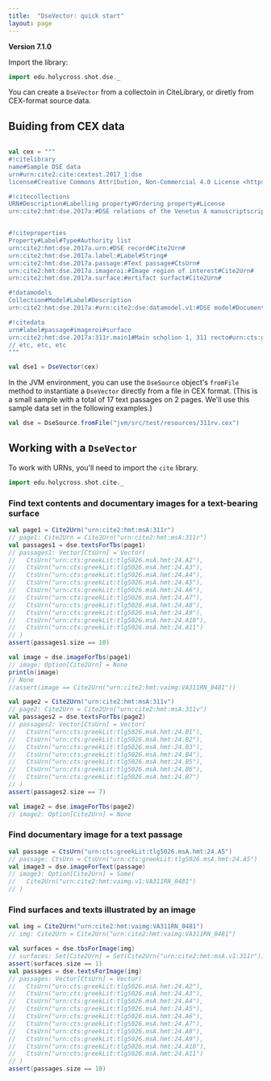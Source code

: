 ```yaml
---
title:  "DseVector: quick start"
layout: page
---
```


**Version 7.1.0**


Import the library:


```scala
import edu.holycross.shot.dse._
```


You can create a `DseVector` from a collectoin in CiteLibrary, or diretly from CEX-format source data.


## Buiding from CEX data


```scala

val cex = """
#!citelibrary
name#Sample DSE data
urn#urn:cite2:cite:cextest.2017_1:dse
license#Creative Commons Attribution, Non-Commercial 4.0 License <https://creativecommons.org/licenses/by-nc/4.0/>.

#!citecollections
URN#Description#Labelling property#Ordering property#License
urn:cite2:hmt:dse.2017a:#DSE relations of the Venetus A manuscriptscript#urn:cite2:hmt:dse.2017a.label:##CC-attribution-share-alike


#!citeproperties
Property#Label#Type#Authority list
urn:cite2:hmt:dse.2017a.urn:#DSE record#Cite2Urn#
urn:cite2:hmt:dse.2017a.label:#Label#String#
urn:cite2:hmt:dse.2017a.passage:#Text passage#CtsUrn#
urn:cite2:hmt:dse.2017a.imageroi:#Image region of interest#Cite2Urn#
urn:cite2:hmt:dse.2017a.surface:#ertifact surfact#Cite2Urn#

#!datamodels
Collection#Model#Label#Description
urn:cite2:hmt:dse.2017a:#urn:cite2:dse:datamodel.v1:#DSE model#Documented Scholarly Edition (DSE) model.  See documentation at <https://github.com/cite-architecture/dse>.

#!citedata
urn#label#passage#imageroi#surface
urn:cite2:hmt:dse.2017a:311r.main1#Main scholion 1, 311 recto#urn:cts:greekLit:tlg5026.msA.hmt:24.A2#urn:cite2:hmt:vaimg:VA311RN_0481@0.216,0.0811,0.61,0.0751#urn:cite2:hmt:msA:311r
// etc, etc, etc
"""

val dse1 = DseVector(cex)
```

In the JVM environment, you can use the `DseSource` object's `fromFile` method to instantiate a `DseVector` directly from a file in CEX format.  (This is a small sample with a total of 17 text passages on 2 pages.  We'll use this sample data set in the following examples.)


```scala
val dse = DseSource.fromFile("jvm/src/test/resources/311rv.cex")
```


## Working with a `DseVector`


To work with URNs, you'll need to import the `cite` library.

```scala
import edu.holycross.shot.cite._
```


### Find text contents and documentary images for a text-bearing surface

```scala
val page1 = Cite2Urn("urn:cite2:hmt:msA:311r")
// page1: Cite2Urn = Cite2Urn("urn:cite2:hmt:msA:311r")
val passages1 = dse.textsForTbs(page1)
// passages1: Vector[CtsUrn] = Vector(
//   CtsUrn("urn:cts:greekLit:tlg5026.msA.hmt:24.A2"),
//   CtsUrn("urn:cts:greekLit:tlg5026.msA.hmt:24.A3"),
//   CtsUrn("urn:cts:greekLit:tlg5026.msA.hmt:24.A4"),
//   CtsUrn("urn:cts:greekLit:tlg5026.msA.hmt:24.A5"),
//   CtsUrn("urn:cts:greekLit:tlg5026.msA.hmt:24.A6"),
//   CtsUrn("urn:cts:greekLit:tlg5026.msA.hmt:24.A7"),
//   CtsUrn("urn:cts:greekLit:tlg5026.msA.hmt:24.A8"),
//   CtsUrn("urn:cts:greekLit:tlg5026.msA.hmt:24.A9"),
//   CtsUrn("urn:cts:greekLit:tlg5026.msA.hmt:24.A10"),
//   CtsUrn("urn:cts:greekLit:tlg5026.msA.hmt:24.A11")
// )
assert(passages1.size == 10)

val image = dse.imageForTbs(page1)
// image: Option[Cite2Urn] = None
println(image)
// None
//assert(image == Cite2Urn("urn:cite2:hmt:vaimg:VA311RN_0481"))

val page2 = Cite2Urn("urn:cite2:hmt:msA:311v")
// page2: Cite2Urn = Cite2Urn("urn:cite2:hmt:msA:311v")
val passages2 = dse.textsForTbs(page2)
// passages2: Vector[CtsUrn] = Vector(
//   CtsUrn("urn:cts:greekLit:tlg5026.msA.hmt:24.B1"),
//   CtsUrn("urn:cts:greekLit:tlg5026.msA.hmt:24.B2"),
//   CtsUrn("urn:cts:greekLit:tlg5026.msA.hmt:24.B3"),
//   CtsUrn("urn:cts:greekLit:tlg5026.msA.hmt:24.B4"),
//   CtsUrn("urn:cts:greekLit:tlg5026.msA.hmt:24.B5"),
//   CtsUrn("urn:cts:greekLit:tlg5026.msA.hmt:24.B6"),
//   CtsUrn("urn:cts:greekLit:tlg5026.msA.hmt:24.B7")
// )
assert(passages2.size == 7)

val image2 = dse.imageForTbs(page2)
// image2: Option[Cite2Urn] = None
```

### Find documentary image for a text passage

```scala
val passage = CtsUrn("urn:cts:greekLit:tlg5026.msA.hmt:24.A5")
// passage: CtsUrn = CtsUrn("urn:cts:greekLit:tlg5026.msA.hmt:24.A5")
val image3 = dse.imageForText(passage)
// image3: Option[Cite2Urn] = Some(
//   Cite2Urn("urn:cite2:hmt:vaimg.v1:VA311RN_0481")
// )
```


### Find surfaces and texts illustrated by an image

```scala
val img = Cite2Urn("urn:cite2:hmt:vaimg:VA311RN_0481")
// img: Cite2Urn = Cite2Urn("urn:cite2:hmt:vaimg:VA311RN_0481")

val surfaces = dse.tbsForImage(img)
// surfaces: Set[Cite2Urn] = Set(Cite2Urn("urn:cite2:hmt:msA.v1:311r"))
assert(surfaces.size == 1)
val passages = dse.textsForImage(img)
// passages: Vector[CtsUrn] = Vector(
//   CtsUrn("urn:cts:greekLit:tlg5026.msA.hmt:24.A2"),
//   CtsUrn("urn:cts:greekLit:tlg5026.msA.hmt:24.A3"),
//   CtsUrn("urn:cts:greekLit:tlg5026.msA.hmt:24.A4"),
//   CtsUrn("urn:cts:greekLit:tlg5026.msA.hmt:24.A5"),
//   CtsUrn("urn:cts:greekLit:tlg5026.msA.hmt:24.A6"),
//   CtsUrn("urn:cts:greekLit:tlg5026.msA.hmt:24.A7"),
//   CtsUrn("urn:cts:greekLit:tlg5026.msA.hmt:24.A8"),
//   CtsUrn("urn:cts:greekLit:tlg5026.msA.hmt:24.A9"),
//   CtsUrn("urn:cts:greekLit:tlg5026.msA.hmt:24.A10"),
//   CtsUrn("urn:cts:greekLit:tlg5026.msA.hmt:24.A11")
// )
assert(passages.size == 10)
```
